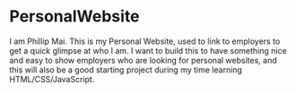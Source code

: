 # PersonalWebsite
I am Phillip Mai. This is my Personal Website, used to link to employers to get a quick glimpse at who I am. I want to build this to have something nice and easy to show employers who are looking for personal websites, and this will also be a good starting project during my time learning HTML/CSS/JavaScript. 
